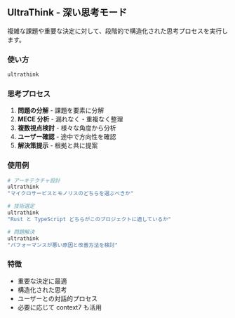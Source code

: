 ## UltraThink - 深い思考モード

複雑な課題や重要な決定に対して、段階的で構造化された思考プロセスを実行します。

### 使い方

```bash
ultrathink
```

### 思考プロセス

1. **問題の分解** - 課題を要素に分解
2. **MECE 分析** - 漏れなく・重複なく整理
3. **複数視点検討** - 様々な角度から分析
4. **ユーザー確認** - 途中で方向性を確認
5. **解決策提示** - 根拠と共に提案

### 使用例

```bash
# アーキテクチャ設計
ultrathink
"マイクロサービスとモノリスのどちらを選ぶべきか"

# 技術選定
ultrathink
"Rust と TypeScript どちらがこのプロジェクトに適しているか"

# 問題解決
ultrathink
"パフォーマンスが悪い原因と改善方法を検討"
```

### 特徴

- 重要な決定に最適
- 構造化された思考
- ユーザーとの対話的プロセス
- 必要に応じて context7 も活用
